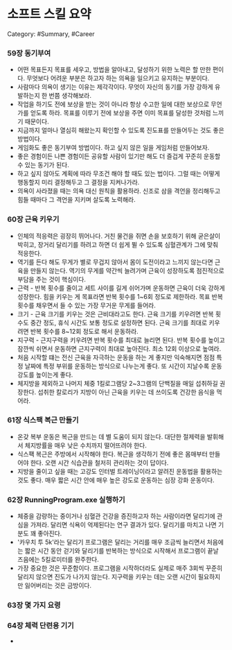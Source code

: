 # 소프트 스킬 요약

Category: #Summary, #Career

### 59장 동기부여

- 어떤 목표든지 목표를 세우고, 방법을 알아내고, 달성하기 위한 노력은 할 만한 편이다. 무엇보다 어려운 부분은 하고자 하는 의욕을 일으키고 유지하는 부분이다.
- 사람마다 의욕이 생기는 이유는 제각각이다. 무엇이 자신의 동기를 가장 강하게 유발하는지 한 번쯤 생각해보라.
- 작업을 하기도 전에 보상을 받는 것이 아니라 항상 수고한 일에 대한 보상으로 무언가를 얻도록 하라. 목표를 이루기 전에 보상을 주면 이미 목표를 달성한 것처럼 느끼기 때문이다.
- 지금까지 얼마나 열심히 해왔는지 확인할 수 있도록 진도표를 만들어두는 것도 좋은 방법이다.
- 게임화도 좋은 동기부여 방법이다. 하고 싶지 않은 일을 게임처럼 만들어보자.
- 좋은 경험이든 나쁜 경험이든 공유할 사람이 있기만 해도 더 즐겁게 꾸준히 운동할 수 있는 동기가 된다.
- 하고 싶지 않아도 계획에 따라 무조건 해야 할 때도 있는 법이다. 그럴 때는 어떻게 행동할지 미리 결정해두고 그 결정을 지켜나가라.
- 의욕이 사라졌을 때는 의욕 대신 원칙을 활용하라. 신조로 삼을 격언을 정리해두고 힘들 때마다 그 격언을 지키며 살도록 노력해라.

### 60장 근육 키우기

- 인체의 적응력은 굉장히 뛰어나다. 거친 물건을 쥐면 손을 보호하기 위해 굳은살이 박히고, 장거리 달리기를 하려고 하면 더 쉽게 뛸 수 있도록 심혈관계가 그에 맞춰 적응한다.
- 역기를 든다 해도 무게가 별로 무겁지 않아서 몸이 도전이라고 느끼지 않는다면 근육을 만들지 않는다. 역기의 무게를 약간씩 늘려가며 근육이 성장하도록 점진적으로 부담을 주는 것이 핵심이다.
- 근력 - 반복 횟수를 줄이고 세트 사이를 길게 쉬어가며 운동하면 근육이 더욱 강하게 성장한다. 힘을 키우는 게 목표라면 반복 횟수를 1~6회 정도로 제한하라. 목표 반복 횟수를 채우면서 들 수 있는 가장 무거운 무게를 들어라.
- 크기 - 근육 크기를 키우는 것은 근비대라고도 한다. 근육 크기를 키우려면 반복 횟수도 중간 정도, 휴식 시간도 보통 정도로 설정하면 된다. 근육 크기를 최대로 키우려면 반복 횟수를 8~12회 정도로 해서 운동하라.
- 지구력 - 근지구력을 키우려면 반복 횟수를 최대로 늘리면 된다. 반복 횟수를 높이고 잠깐씩 쉬면서 운동하면 근지구력이 최대로 높아진다. 최소 12회 이상으로 높여라.
- 처음 시작할 떄는 전신 근육을 자극하는 운동을 하는 게 좋지만 익숙해지면 점점 특정 날짜에 특정 부위를 운동하는 방식으로 나누는게 좋다. 또 시간이 지날수록 운동 강도를 높이는게 좋다.
- 체지방을 제외하고 나머지 체중 1킬로그램당 2~3그램의 단백질을 매일 섭취하길 권장한다. 섭취한 칼로리가 지방이 아닌 근육을 키우는 데 쓰이도록 건강한 음식을 먹어라.

### 61장 식스팩 복근 만들기

- 온갖 복부 운동은 복근을 만드는 데 별 도움이 되지 않는다. 대단한 절제력을 발휘해서 체지방률을 매우 낮은 수치까지 떨어뜨려야 한다.
- 식스팩 복근은 주방에서 시작해야 한다. 복근을 생각하기 전에 좋은 몸매부터 만들어야 한다. 오랜 시간 식습관을 철저히 관리하는 것이 답이다.
- 지방을 줄이고 싶을 때는 고강도 인터벌 트레이닝이라고 알려진 운동법을 활용하는 것도 좋다. 매우 짧은 시간 안에 매우 높은 강도로 운동하는 심장 강화 운동이다.

### 62장 RunningProgram.exe 실행하기

- 체중을 감량하는 중이거나 심혈관 건강을 증진하고자 하는 사람이라면 달리기에 관심을 가져라. 달리면 식욕이 억제된다는 연구 결과가 있다. 달리기를 마치고 나면 기분도 꽤 좋아진다.
- '카우치 투 5k'라는 달리기 프로그램은 달리는 거리를 매우 조금씩 늘리면서 처음에는 짧은 시간 동안 걷기와 달리기를 반복하는 방식으로 시작해서 프로그램이 끝날 즈음에는 5킬로미터를 완주한다.
- 가장 중요한 것은 꾸준함이다. 프로그램을 시작하더라도 실제로 매주 3회씩 꾸준히 달리지 않으면 진도가 나가지 않는다. 지구력을 키우는 데는 오랜 시간이 필요하지만 잃어버리는 것은 금방이다.

### 63장 몇 가지 요령

### 64장 체력 단련용 기기

-
